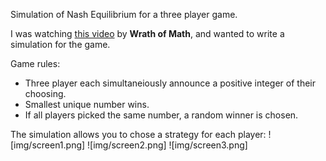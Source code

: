 Simulation of Nash Equilibrium for a three player game.

I was watching [this video](https://www.youtube.com/watch?v=9vdElgo-xNM) by **Wrath of Math**, and wanted to write a simulation for the game.

Game rules:
* Three player each simultaneiously announce a positive integer of their choosing.
* Smallest unique number wins.
* If all players picked the same number, a random winner is chosen.

The simulation allows you to chose a strategy for each player:
![img/screen1.png]
![img/screen2.png]
![img/screen3.png]
